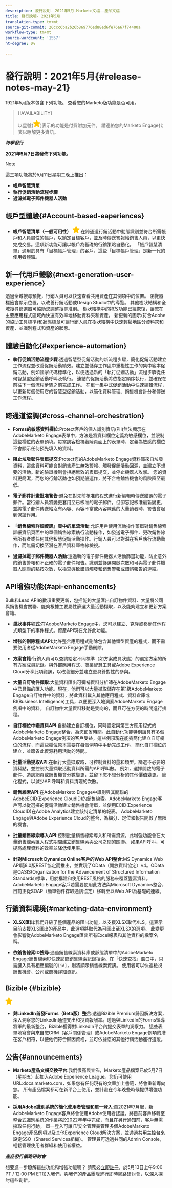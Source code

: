 ```yaml
---
description: 發行說明- 2021年5月-Marketo文檔——產品文檔
title: 發行說明- 2021年5月
translation-type: tm+mt
source-git-commit: 20ccc6ba2b26b869776ed88ed6fe76a67f74400a
workflow-type: tm+mt
source-wordcount: '1557'
ht-degree: 0%

---
```


# 發行說明：2021年5月{#release-notes-may-21}

1921年5月版本包含下列功能。 查看您的Marketo版功能是否可用。

>[!AVAILABILITY]
>
>以星號(![](assets/yellow-star.png))表示的功能是付費附加元件。 請連絡您的Marketo Engage代表以瞭解更多資訊。

**_每季發行_**

**2021年5月7日將發佈下列功能。**

>[!NOTE]
>
>這三項功能將於5月11日星期二晚上推出：
>
>* **帳戶智慧清單**
>* **執行促銷活動流程步驟**
>* **過濾掉電子郵件機器人活動**


## 帳戶型體驗{#Account-based-eaperiences}

* **帳戶智慧清單（一般可用性）** ![](assets/yellow-star.png):在跨通道行銷活動中動態識別並符合所需帳戶和人員屬性的帳戶，以鎖定目標客戶，並及時傳送警報給銷售人員，以更快完成交易。這項新功能可讓以帳戶為基礎的行銷策略自動化。 「帳戶智慧清單」適用於具有「目標帳戶管理」的客戶，這些「目標帳戶管理」是新一代的使用者體驗。

## 新一代用戶體驗{#next-generation-user-experience}

透過全域搜尋預覽，行銷人員可以快速查看共用資產在其例項中的位置。 瀏覽器標籤會顯示位置，以改善行銷活動或Design Studio中的導覽。 其他樹狀結構和全域搜尋篩選器可協助您調整搜尋准則。 樹狀結構中的拖放功能已經恢復，讓您在主要應用程式區域內快速有效率地移動資料夾和資產。 新更新的圖示(符合Adobe的協助工具標準)和狀態標章可讓行銷人員在樹狀結構中快速輕鬆地區分資料夾和資產，並識別程式和資產的狀態。

## 體驗自動化{#experience-automation}

* **執行促銷活動流程步驟**:透過智慧型促銷活動的新流程步驟，簡化促銷活動建立工作流程並改善促銷活動績效。建立並儲存工作區中重複性工作的集中範本促銷活動，例如國家代碼標準化，以便透過新的「執行促銷活動」流程步驟從任何智慧型促銷活動呼叫及執行。 連結的促銷活動將依指定順序執行，並確保在前往下一個流程步驟之前完成工作。 在單一集中式促銷活動中快速編輯流程，以更新每個使用它的智慧型促銷活動，以簡化資料管理、銷售機會計分和傳送工作流程。

## 跨通道協調{#cross-channel-orchestration}

* **Forms的敏感資料欄位**:Protect客戶的個人識別資訊(PII)無法顯示在AdobeMarketo Engage表單中，方法是將資料欄位定義為敏感欄位，並限制這些欄位的表單預填。每當訪客檢視著陸頁面上的表單時，定義為敏感的欄位不會顯示任何預先填入的資料。

* **阻止垃圾郵件表單提交**:Protect您的AdobeMarketo Engage資料庫來自垃圾資料，這些資料可能會對銷售產生無效警報、觸發促銷活動回溯，並建立不想要的活動。新的驗證機制會拒絕無效的表單提交，並停止機器人攻擊。 您的資料更簡潔，而您的行銷活動也如預期般運作，將不合格銷售機會的風險降至最低。

* **電子郵件計畫批准警告**:避免在對先前核准的程式進行新編輯時傳送錯誤的電子郵件。當行銷人員將變更套用至已核准的電子郵件，但卻忘記核准最新變更，並將電子郵件傳送給沒有內容、內容不當或內容陳舊的大量讀者時，警告會起到保證作用。

* **「銷售線索詳細資訊」頁中的單流活動**:允許用戶使用流動操作菜單對銷售線索詳細資訊頁面中的單個銷售線索執行流動操作，如發送電子郵件、更改銷售線索所有者或任何其他智慧促銷活動操作。行銷人員可以對潛在客戶執行流動動作，而無需切換至潛在客戶資料庫格線檢視。

* **過濾掉電子郵件機器人活動**:透過新的電子郵件機器人活動篩選功能，防止意外的銷售警報和不正確的電子郵件報告。識別並篩選開啟次數和可與電子郵件機器人關聯的點按次數，以檢查導致錯誤觸發和銷售警報或錯誤報告的連結。

## API增強功能{#api-enhancements}

Bulk和Lead API的數項重要更新，包括能夠大量匯出自訂物件資料、大量將公司與銷售機會關聯、能夠根據主要屬性篩選大量活動擷取，以及能夠建立和更新方案會籍。

* **巢狀事件程式**:在AdobeMarketo Engage中，您可以建立、克隆或移動其他程式類型下的事件程式。資產API現在允許此功能。

* **增強的刪除程式API**:允許整合應用程式刪除包含其他類型資產的程式，而不需要使用者從AdobeMarketo Engage手動刪除。

* **方案會籍**:行銷人員可以查詢給定不同標準（如方案成員狀態）的選定方案的所有方案成員記錄。與外部應用程式、商業智慧工具或Adobe Experience Cloud分享此項資訊，以改善細分並建立更具針對性的參與。

* **大量自訂物件擷取**:大量資料匯出可彌補資料分析師在AdobeMarketo Engage中已具備的匯入功能。現在，他們可以大量擷取儲存在第1級AdobeMarketo Engage自訂物件中的資料，將此資料載入其他應用程式、資料倉庫或BI(Business Intelligence)工具，以便更深入地洞察AdobeMarketo Engage例項中的資料。  自訂物件大量資料移動是雙向的，而且可在方便的時間進行排程。

* **自訂欄位中繼資料API**:自動建立自訂欄位，同時設定與第三方應用程式的AdobeMarketo Engage整合，為您節省時間。此自動化功能特別讓具有多個AdobeMarketo Engage例項的客戶受益，這些例項現在能夠簡化建立自訂欄位的流程，而這些欄位原本需要在每個例項中手動完成工作。 簡化自訂欄位的建立，並節省此資源耗用活動的時間。

* **批量活動提取API**:在執行大量擷取時，可控制資料的量和類型。篩選不必要的資料點，並控制大量擷取活動資料所需的API呼叫數。  例如，選擇開啟的電子郵件、造訪網頁或銷售機會分數變更，並留下您不想分析的其他價值變更。 簡化程式，以減少API呼叫和資料清理的次數。

* **銷售線索API**:在AdobeMarketo Engage中識別與其關聯的AdobeECID(Experience CloudID)的銷售線索。AdobeMarketo Engage客戶可以從選擇的促銷活動建立銷售機會清單，並使用ECID(Experience CloudID)在Adobe Analytics建立該特定清單的報表。 AdobeMarketo Engage與Adobe Experience Cloud的整合，為細分、定位和報告開啟了無限的機會。

* **批量銷售線索導入API**:控制批量銷售線索導入和所需資源。此增強功能會在大量銷售線索匯入程式期間建立銷售線索與公司之間的關聯。 如果API呼叫，可提高處理資料的效率並降低使用率。

* **針對Microsoft Dynamics Online客戶的Web API整合**:MS Dynamics Web API隨8.0版REST協定而推出，並實現了OData（開放資料協定）v4。OData是OASIS(Organization for the Advancement of Structured Information Standards)標準，用於構建和使用REST風格的服務來覆蓋豐富資料。 AdobeMarketo Engage客戶若需要使用此方法與Microsoft Dynamics整合，目前正從SOAP（簡單物件存取通訊協定）移轉至以Web API為基礎的連線。

## 行銷資料環境{#marketing-data-environment}

* **XLSX匯出**:我們升級了整個產品的匯出功能，以支援XLSX取代XLS。這表示目前支援XLS匯出的產品中，此選項將取代為可匯出至XLSX的選項。 此變更會影響從AdobeMarketo Engage匯出所有Excel報表和其他資料的檔案名稱。

* **依銷售線索ID搜尋**:通過銷售線索資料庫或靜態清單中的AdobeMarketo Engage銷售線索ID快速訪問銷售線索記錄搜索。在「快速查找」窗口中，只需鍵入具有相應編號的`[id]`，則將顯示銷售線索資訊。 使用者可以快速檢視銷售機會、公司或商機詳細資訊。

## Bizible {#bizible}

![](assets/yellow-star.png)

* **與LinkedIn首發Forms（Beta版）整合**:透過Bizible Premium歸因解決方案，深入洞察您的LinkedIn通道支出和投資報酬率。透過與LinkedIn的Forms領導將軍的最新整合，Bizible獲得對LinkedIn平台內提交表單的洞察力。 這些表單填寫會與來自您CRM（客戶關係管理）或AdobeMarketo Engage例項的潛在客戶相符，以便他們符合歸因資格，並可依據您的其他行銷活動進行追蹤。

## 公告{#announcements}

* **Marketo產品文檔交換平台**:我們很高興宣佈，Marketo產品檔案已於5月7日（星期五）起加入Adobe Experience League。您仍可使用URL:docs.marketo.com，如果您有任何現有的文章加上書籤，將會重新導向您。 所有產品檔案都可在新平台上使用，並計畫在今年晚些時候提供增強功能。

* **採用Adobe識別系統的簡化使用者管理和單一登入**:自2021年7月起，新AdobeMarketo Engage客戶將會使用Adobe使用者認證。將目前客戶移轉至整合式識別系統的作業將於2022年年中完成，而且在另行通知前，客戶無需採取任何行動。 單一登入可讓IT/安全管理員管理多個AdobeMarketo Engage產品例項以及其他Experience Cloud解決方案，並透過共用主控台來設定SSO（Shared Services組織）。 管理員可透過共同的Admin Console，輕鬆管理使用者群組和使用者權益。

**_產品發行網路研討會_**

想要進一步瞭解這些功能和增強功能嗎？ 請務必[立即註冊](https://engage.marketo.com/May_21_Release_webinar_RegistrationPage.html)，於5月13日上午9:00 PT / 12:00 PM ET加入我們，與我們的產品團隊進行即時網路研討會，以深入探討這些創新。

